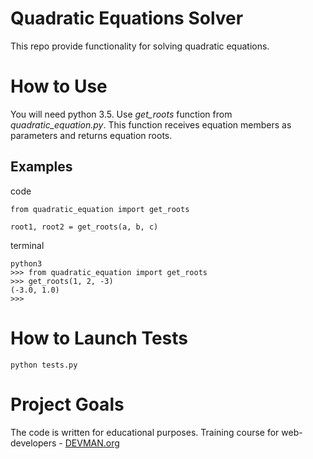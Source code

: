 # Quadratic Equations Solver

This repo provide functionality for solving quadratic equations.

# How to Use

You will need python 3.5. Use _get_roots_ function from _quadratic_equation.py_. This function receives equation members as parameters and returns equation roots. 

## Examples

code

```
from quadratic_equation import get_roots

root1, root2 = get_roots(a, b, c)

```
terminal

```
python3
>>> from quadratic_equation import get_roots
>>> get_roots(1, 2, -3)
(-3.0, 1.0)
>>>

```

# How to Launch Tests

```
python tests.py

```

# Project Goals

The code is written for educational purposes. Training course for web-developers - [DEVMAN.org](https://devman.org)
